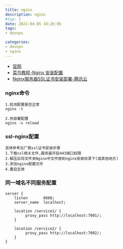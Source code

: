 ```yaml
---
title: nginx
description: nginx
#top: 1
date: 2021-04-05 10:26:05
tags:
- devops

categories:
- devops
- nginx
---
```


- [官网](http://nginx.org/)
- [菜鸟教程-Nginx 安装配置](https://www.runoob.com/linux/nginx-install-setup.html)
- [Nginx服务器SSL证书安装部署-腾讯云](https://cloud.tencent.com/document/product/400/35244)

### nginx命令
```text
1.检测配置是否正常
nginx -t 

2.热部署配置
nginx -s reload
```

### ssl-nginx配置
```text
具体参考云厂商ssl证书安装步骤
1.下载ssl相关文件,服务器开启443端口权限
2.解压后将文件夹Nginx中文件放到nginx安装目录下(或其他地方)
3.添加nginx配置文件
4.重启生效
```

### 同一域名不同服务配置
```text
server {
    listen       8888;
    server_name  localhost;

    location /service1/ {
         proxy_pass http://localhost:7001/;
    }
    
    location /service2/ {
         proxy_pass http://localhost:7002/;
    }
}
```
